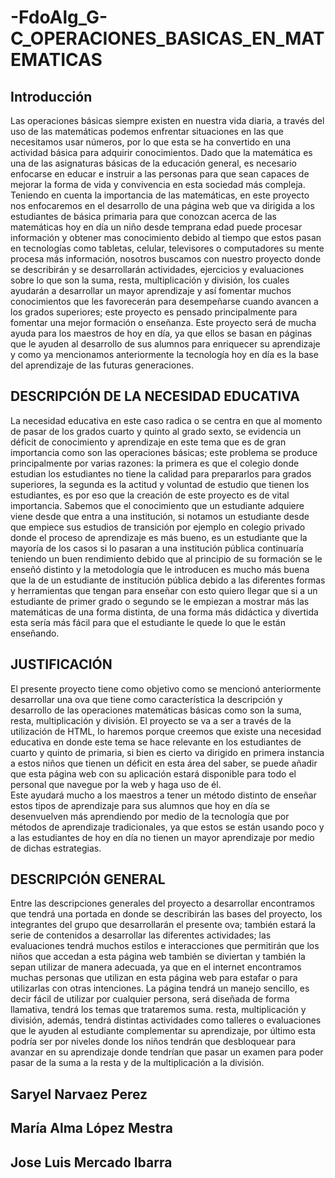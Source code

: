 # -FdoAlg_G-C_OPERACIONES_BASICAS_EN_MATEMATICAS

## Introducción
Las operaciones básicas siempre existen en nuestra vida diaria, a través del uso de las matemáticas podemos enfrentar situaciones en las que necesitamos usar números, por lo que esta se ha convertido en una actividad básica para adquirir conocimientos. Dado que la matemática es una de las asignaturas básicas de la educación general, es necesario enfocarse en educar e instruir a las personas para que sean capaces de mejorar la forma de vida y convivencia en esta sociedad más compleja.
Teniendo en cuenta la importancia de las matemáticas, en este proyecto nos enfocaremos en el desarrollo de una página web que va dirigida a los estudiantes de básica primaria para que conozcan acerca de las matemáticas hoy en día un niño desde temprana edad puede procesar información y obtener mas conocimiento debido al tiempo que estos pasan en tecnologías como tabletas, celular, televisores o computadores su mente procesa más información, nosotros buscamos con nuestro proyecto  donde se describirán y se desarrollarán actividades, ejercicios  y evaluaciones sobre lo que son la suma, resta, multiplicación y división, los cuales ayudarán a desarrollar un mayor aprendizaje y así fomentar muchos conocimientos que les favorecerán para desempeñarse cuando avancen a los grados superiores;  este proyecto es pensado principalmente para fomentar una mejor formación o enseñanza.
Este proyecto será de mucha ayuda para los maestros de hoy en día, ya que ellos se basan en páginas que le ayuden al desarrollo de sus alumnos para enriquecer su aprendizaje y como ya mencionamos anteriormente la tecnología hoy en día es la base del aprendizaje de las futuras generaciones.

## DESCRIPCIÓN DE LA NECESIDAD EDUCATIVA
La necesidad educativa en este caso radica o se centra en que al momento de pasar de los grados cuarto y quinto al grado sexto, se evidencia un déficit de conocimiento y aprendizaje en este tema que es de gran importancia como son las operaciones básicas; este problema se produce principalmente por varias razones: la primera es que el colegio donde estudian los estudiantes no tiene la calidad para prepararlos para grados superiores, la segunda es la actitud y voluntad de estudio que tienen los estudiantes, es por eso que la creación de este proyecto es de vital importancia. 
Sabemos que el conocimiento que un estudiante adquiere viene desde que entra a una institución, si notamos un estudiante desde que empiece sus estudios de transición por ejemplo en colegio privado donde el proceso de aprendizaje es más bueno, es un estudiante que la mayoría de los casos si lo pasaran a una institución pública continuaría teniendo un buen rendimiento debido que al principio de su formación se le enseñó distinto y la metodología que le introducen es mucho más buena que la de un estudiante de institución pública debido a las diferentes formas y herramientas que tengan para enseñar con esto quiero llegar que si a un estudiante de primer grado o segundo se le empiezan a mostrar más las matemáticas de una forma distinta, de una forma más didáctica y divertida esta sería más fácil para que el estudiante le quede lo que le están enseñando. 

## JUSTIFICACIÓN
El presente proyecto tiene como objetivo como se mencionó anteriormente desarrollar una ova que tiene como característica la descripción y desarrollo de las operaciones matemáticas básicas como son la suma, resta, multiplicación y división. 
El proyecto se va a ser a través de la utilización de HTML, lo haremos porque creemos que existe una necesidad educativa en donde este tema se hace relevante en los estudiantes de cuarto y quinto de primaria, si bien es cierto va dirigido en primera instancia a estos niños que tienen un déficit en esta área del saber, se puede añadir que esta página web con su aplicación estará disponible para todo el personal que navegue por la web y haga uso de él.  
Este ayudará mucho a los maestros a tener un método distinto de enseñar estos tipos de aprendizaje para sus alumnos que hoy en día se desenvuelven más aprendiendo por medio de la tecnología que por métodos de aprendizaje tradicionales, ya que estos se están usando poco y a las estudiantes de hoy en día no tienen un mayor aprendizaje por medio de dichas estrategias. 

## DESCRIPCIÓN GENERAL 
Entre las descripciones generales del proyecto a desarrollar encontramos que tendrá una portada en donde se describirán las bases del proyecto, los integrantes del grupo que desarrollarán el presente ova; también estará la serie de contenidos a desarrollar las diferentes actividades; las evaluaciones tendrá muchos estilos e interacciones que permitirán que los niños que accedan a esta página web también se diviertan y también la sepan utilizar de manera adecuada, ya que en el internet encontramos muchas personas que utilizan en esta página web para estafar o para utilizarlas con otras intenciones.
La página tendrá un manejo sencillo, es decir fácil de utilizar por cualquier persona, será diseñada de forma llamativa, tendrá los temas que trataremos suma. resta, multiplicación y división, además, tendrá distintas actividades como talleres o evaluaciones que le ayuden al estudiante complementar su aprendizaje, por último esta podría ser por niveles donde los niños tendrán que desbloquear para avanzar en su aprendizaje donde tendrían que pasar un examen para poder pasar de la suma a la resta y de la multiplicación a la división.

## Saryel Narvaez Perez
## María Alma López Mestra 
## Jose Luis Mercado Ibarra

